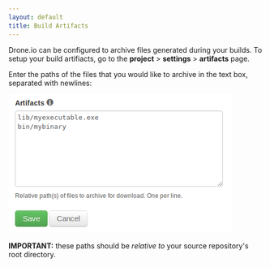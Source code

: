```yaml
---
layout: default
title: Build Artifacts
---
```

Drone.io can be configured to archive files generated during your builds.
To setup your build artifiacts, go to the  **project** > **settings** > **artifacts** page.

Enter the paths of the files that you would like to archive in the text box,
separated with newlines:

![Notifications](img/screenshot_artifacts.png)

**IMPORTANT:** these paths should be *relative to* your source repository's root directory.
